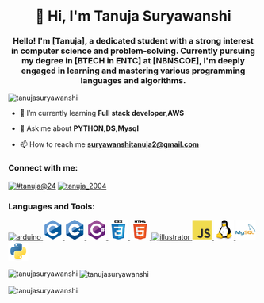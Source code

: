 <h1 align="center">👋 Hi, I'm Tanuja Suryawanshi</h1>
<h3 align="center">Hello! I'm [Tanuja], a dedicated student with a strong interest in computer science and problem-solving. Currently pursuing my degree in [BTECH in ENTC] at [NBNSCOE], I'm deeply engaged in learning and mastering various programming languages and algorithms.</h3>
<p align="left"> <img src="https://komarev.com/ghpvc/?username=tanujasuryawanshi&label=Profile%20views&color=0e75b6&style=flat" alt="tanujasuryawanshi" /> </p>


- 🌱 I’m currently learning **Full stack developer,AWS**

- 💬 Ask me about **PYTHON,DS,Mysql**

- 📫 How to reach me **suryawanshitanuja2@gmail.com**

<h3 align="left">Connect with me:</h3>
<p align="left">
<a href="https://linkedin.com/in/#tanuja@24" target="blank"><img align="center" src="https://raw.githubusercontent.com/rahuldkjain/github-profile-readme-generator/master/src/images/icons/Social/linked-in-alt.svg" alt="#tanuja@24" height="30" width="40" /></a>
<a href="https://www.leetcode.com/tanuja_2004" target="blank"><img align="center" src="https://raw.githubusercontent.com/rahuldkjain/github-profile-readme-generator/master/src/images/icons/Social/leet-code.svg" alt="tanuja_2004" height="30" width="40" /></a>
</p>

<h3 align="left">Languages and Tools:</h3>
<p align="left"> <a href="https://www.arduino.cc/" target="_blank" rel="noreferrer"> <img src="https://cdn.worldvectorlogo.com/logos/arduino-1.svg" alt="arduino" width="40" height="40"/> </a> <a href="https://www.cprogramming.com/" target="_blank" rel="noreferrer"> <img src="https://raw.githubusercontent.com/devicons/devicon/master/icons/c/c-original.svg" alt="c" width="40" height="40"/> </a> <a href="https://www.w3schools.com/cpp/" target="_blank" rel="noreferrer"> <img src="https://raw.githubusercontent.com/devicons/devicon/master/icons/cplusplus/cplusplus-original.svg" alt="cplusplus" width="40" height="40"/> </a> <a href="https://www.w3schools.com/cs/" target="_blank" rel="noreferrer"> <img src="https://raw.githubusercontent.com/devicons/devicon/master/icons/csharp/csharp-original.svg" alt="csharp" width="40" height="40"/> </a> <a href="https://www.w3schools.com/css/" target="_blank" rel="noreferrer"> <img src="https://raw.githubusercontent.com/devicons/devicon/master/icons/css3/css3-original-wordmark.svg" alt="css3" width="40" height="40"/> </a> <a href="https://www.w3.org/html/" target="_blank" rel="noreferrer"> <img src="https://raw.githubusercontent.com/devicons/devicon/master/icons/html5/html5-original-wordmark.svg" alt="html5" width="40" height="40"/> </a> <a href="https://www.adobe.com/in/products/illustrator.html" target="_blank" rel="noreferrer"> <img src="https://www.vectorlogo.zone/logos/adobe_illustrator/adobe_illustrator-icon.svg" alt="illustrator" width="40" height="40"/> </a> <a href="https://developer.mozilla.org/en-US/docs/Web/JavaScript" target="_blank" rel="noreferrer"> <img src="https://raw.githubusercontent.com/devicons/devicon/master/icons/javascript/javascript-original.svg" alt="javascript" width="40" height="40"/> </a> <a href="https://www.linux.org/" target="_blank" rel="noreferrer"> <img src="https://raw.githubusercontent.com/devicons/devicon/master/icons/linux/linux-original.svg" alt="linux" width="40" height="40"/> </a> <a href="https://www.mysql.com/" target="_blank" rel="noreferrer"> <img src="https://raw.githubusercontent.com/devicons/devicon/master/icons/mysql/mysql-original-wordmark.svg" alt="mysql" width="40" height="40"/> </a> <a href="https://www.python.org" target="_blank" rel="noreferrer"> <img src="https://raw.githubusercontent.com/devicons/devicon/master/icons/python/python-original.svg" alt="python" width="40" height="40"/> </a> </p>

<p><img align="left" src="https://github-readme-stats.vercel.app/api/top-langs?username=tanujasuryawanshi&show_icons=true&locale=en&layout=compact" alt="tanujasuryawanshi" /></p>

<p>&nbsp;<img align="center" src="https://github-readme-stats.vercel.app/api?username=tanujasuryawanshi&show_icons=true&locale=en" alt="tanujasuryawanshi" /></p>

<p><img align="center" src="https://github-readme-streak-stats.herokuapp.com/?user=tanujasuryawanshi&" alt="tanujasuryawanshi" /></p>
